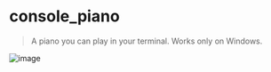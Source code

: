 # console_piano

> A piano you can play in your terminal. Works only on Windows.

![image](https://github.com/user-attachments/assets/c305ecad-4234-4df1-80d5-5b8e24b89f58)
